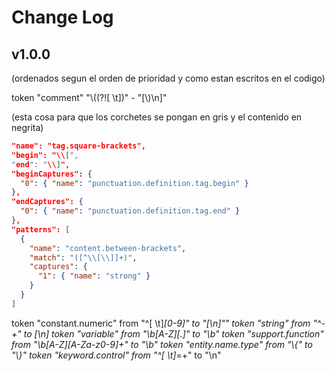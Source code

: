 # Change Log
## v1.0.0
(ordenados segun el orden de prioridad y como estan escritos en el codigo)

token "comment" "\\((?![ \t])" - "[\\)\n]"

(esta cosa para que los corchetes se pongan en gris y el contenido en negrita)
```json
"name": "tag.square-brackets",
"begin": "\\[",
"end": "\\]",
"beginCaptures": {
  "0": { "name": "punctuation.definition.tag.begin" }
},
"endCaptures": {
  "0": { "name": "punctuation.definition.tag.end" }
},
"patterns": [
  {
	"name": "content.between-brackets",
	"match": "([^\\[\\]]+)",
	"captures": {
	  "1": { "name": "strong" }
	}
  }
]
```
token "constant.numeric" from "^[ \t]*[0-9]" to "[\n]""
token "string" from "^-+" to [\n]
token "variable" from "\\b[A-Z][.]" to "\\b"
token "support.function" from "\\b[A-Z][A-Za-z0-9]+" to "\\b"
token "entity.name.type" from "\\{" to "\\}"
token "keyword.control" from "^[ \t]*=+" to "\n"